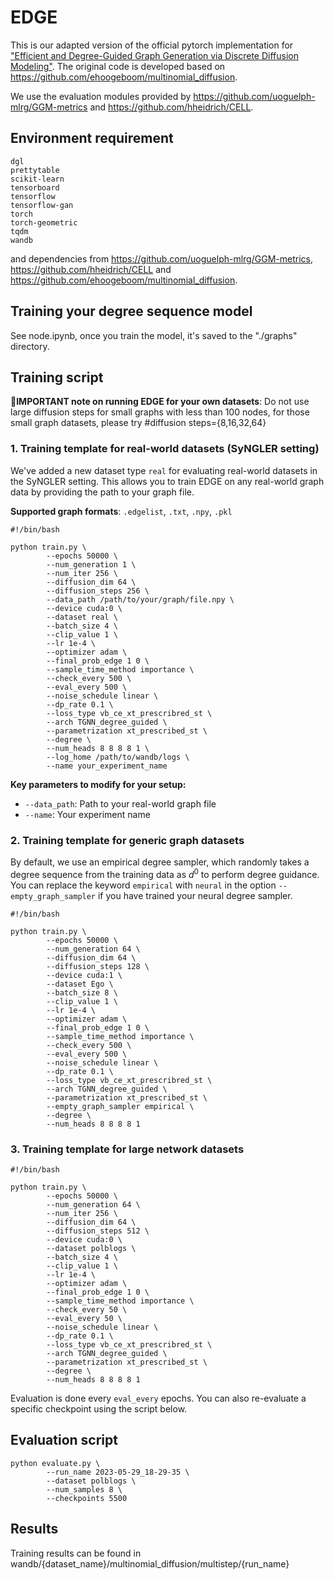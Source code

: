 # EDGE

This is our adapted version of the official pytorch implementation for ["Efficient and Degree-Guided Graph Generation via Discrete Diffusion Modeling"](https://arxiv.org/pdf/2305.04111.pdf). The original code is developed based on https://github.com/ehoogeboom/multinomial_diffusion. 

We use the evaluation modules provided by https://github.com/uoguelph-mlrg/GGM-metrics and https://github.com/hheidrich/CELL.

## Environment requirement 
```
dgl
prettytable
scikit-learn
tensorboard
tensorflow
tensorflow-gan
torch
torch-geometric
tqdm
wandb
```
and dependencies from  https://github.com/uoguelph-mlrg/GGM-metrics, https://github.com/hheidrich/CELL and https://github.com/ehoogeboom/multinomial_diffusion.

## Training your degree sequence model
See node.ipynb, once you train the model, it's saved to the "./graphs" directory.

## Training script
🌟**IMPORTANT note on running EDGE for your own datasets**: Do not use large diffusion steps for small graphs with less than 100 nodes, for those small graph datasets, please try #diffusion steps={8,16,32,64}

### 1. Training template for real-world datasets (SyNGLER setting)
We've added a new dataset type `real` for evaluating real-world datasets in the SyNGLER setting. This allows you to train EDGE on any real-world graph data by providing the path to your graph file.

**Supported graph formats**: `.edgelist`, `.txt`, `.npy`, `.pkl`

```
#!/bin/bash

python train.py \
        --epochs 50000 \
        --num_generation 1 \
        --num_iter 256 \
        --diffusion_dim 64 \
        --diffusion_steps 256 \
        --data_path /path/to/your/graph/file.npy \
        --device cuda:0 \
        --dataset real \
        --batch_size 4 \
        --clip_value 1 \
        --lr 1e-4 \
        --optimizer adam \
        --final_prob_edge 1 0 \
        --sample_time_method importance \
        --check_every 500 \
        --eval_every 500 \
        --noise_schedule linear \
        --dp_rate 0.1 \
        --loss_type vb_ce_xt_prescribred_st \
        --arch TGNN_degree_guided \
        --parametrization xt_prescribed_st \
        --degree \
        --num_heads 8 8 8 8 1 \
        --log_home /path/to/wandb/logs \
        --name your_experiment_name
```

**Key parameters to modify for your setup:**
- `--data_path`: Path to your real-world graph file
- `--name`: Your experiment name

### 2. Training template for generic graph datasets
By default, we use an empirical degree sampler, which randomly takes a degree sequence from the training data as $d^0$ to perform degree guidance. You can replace the keyword `empirical` with `neural` in the option `--empty_graph_sampler` if you have trained your neural degree sampler.
```
#!/bin/bash

python train.py \
        --epochs 50000 \
        --num_generation 64 \
        --diffusion_dim 64 \
        --diffusion_steps 128 \
        --device cuda:1 \
        --dataset Ego \
        --batch_size 8 \
        --clip_value 1 \
        --lr 1e-4 \
        --optimizer adam \
        --final_prob_edge 1 0 \
        --sample_time_method importance \
        --check_every 500 \
        --eval_every 500 \
        --noise_schedule linear \
        --dp_rate 0.1 \
        --loss_type vb_ce_xt_prescribred_st \
        --arch TGNN_degree_guided \
        --parametrization xt_prescribed_st \
        --empty_graph_sampler empirical \     
        --degree \
        --num_heads 8 8 8 8 1 
```

### 3. Training template for large network datasets
```
#!/bin/bash

python train.py \
        --epochs 50000 \
        --num_generation 64 \
        --num_iter 256 \
        --diffusion_dim 64 \
        --diffusion_steps 512 \
        --device cuda:0 \
        --dataset polblogs \
        --batch_size 4 \
        --clip_value 1 \
        --lr 1e-4 \
        --optimizer adam \
        --final_prob_edge 1 0 \
        --sample_time_method importance \
        --check_every 50 \
        --eval_every 50 \
        --noise_schedule linear \
        --dp_rate 0.1 \
        --loss_type vb_ce_xt_prescribred_st \
        --arch TGNN_degree_guided \
        --parametrization xt_prescribed_st \
        --degree \
        --num_heads 8 8 8 8 1 
```
Evaluation is done every `eval_every` epochs. You can also re-evaluate a specific checkpoint using the script below. 

## Evaluation script
```
python evaluate.py \
        --run_name 2023-05-29_18-29-35 \
        --dataset polblogs \
        --num_samples 8 \
        --checkpoints 5500
```

## Results
Training results can be found in wandb/{dataset_name}/multinomial_diffusion/multistep/{run_name}


